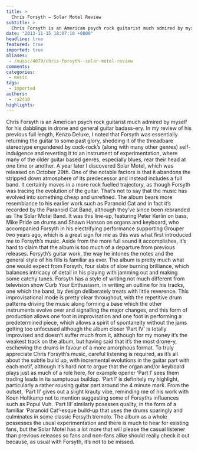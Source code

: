```yaml
---
title: >
  Chris Forsyth – Solar Motel Review
subtitle: >
  Chris Forsyth is an American psych rock guitarist much admired by myself for his dabblings in drone and general guitar badass-ery.
date: "2013-11-15 18:07:10 +0000"
headline: true
featured: true
imported: true
aliases:
 - /music/4079/chris-forsyth--solar-motel-review
comments:
categories:
 - music
tags:
 - imported
authors:
 - ra2410
highlights:
---
```


Chris Forsyth is an American psych rock guitarist much admired by myself for his dabblings in drone and general guitar badass-ery. In my review of his previous full length, Kenzo Deluxe, I noted that Forsyth was essentially returning the guitar to some past glory, shedding it of the threadbare stereotype engendered by cock-rock’s (along with many other genres) self-indulgence and reverting it to an instrument of experimentation, where many of the older guitar based genres, especially blues, rear their head at one time or another.
 A year later I discovered Solar Motel, which was released on October 29th. One of the notable factors is that it abandons the stripped down atmosphere of its predecessor and instead includes a full band. It certainly moves in a more rock fuelled trajectory, as though Forsyth was tracing the evolution of the guitar. That’s not to say that the music has evolved into something cheap and unrefined. The album bears more resemblance to his earlier work such as Paranoid Cat and in fact it’s recorded by the Paranoid Cat Band, although they’ve since been rebranded as The Solar Motel Band. It was this line-up, featuring Peter Kerlin on bass, Mike Pride on drums and Shawn Hanson on organs and keyboard, who accompanied Forsyth in his electrifying performance supporting Grouper two years ago, which is a great sign for me as this was what first introduced me to Forsyth’s music.
 Aside from the more full sound it accomplishes, it’s hard to claim that the album is too much of a departure from previous releases. Forsyth’s guitar work, the way he intones the notes and the general style of his fills is familiar as ever. The album is pretty much what one would expect from Forsyth, four slabs of slow burning brilliance, which balances intricacy of detail in his playing with jamming out and making some catchy tunes.
 Forsyth has a style of writing not much different from television show Curb Your Enthusiasm, in writing an outline for his tracks, one which the band, by design deliberately treats with little reverence. This improvisational mode is pretty clear throughout, with the repetitive drum patterns driving the music along forming a base which the other instruments evolve over and signalling the major changes, and this form of production allows one foot in improvisation and one foot in performing a predetermined piece, which allows a spirit of spontaneity without the jams getting too unfocused although the album closer ‘Part IV’ is totally improvised and doesn’t suffer much from it, although for my money it’s the weakest track on the album, but having said that it’s the most drone-y, eschewing the drums in favour of a more amorphous format.
 To truly appreciate Chris Forsyth’s music, careful listening is required, as it’s all about the subtle build up, with incremental evolutions in the guitar part with each motif, although it’s hard not to argue that the organ and/or keyboard plays just as much of a role here, for example opener ‘Part I’ sees them trading leads in its sumptuous buildup. ‘Part I’ is definitely my highlight, particularly a rather rousing guitar part around the 4 minute mark. From the outset, ‘Part II’ gives out a slight krauty vibe, reminding me of his work with Koen Holtkamp not to mention suggesting some of Forsyths influences such as Popul Vuh. ‘Part III’ similarly posesses quality, in the form of a familiar ‘Paranoid Cat’-esque build-up that uses the drums sparingly and culminates in some classic Forsyth tremolo.
 The album as a whole possesses the usual experimentation and there is much to hear for existing fans, but the Solar Motel has a lot more that will please the casual listener than previous releases so fans and non-fans alike should really check it out because, as usual with Forsyth, it’s not to be missed.
